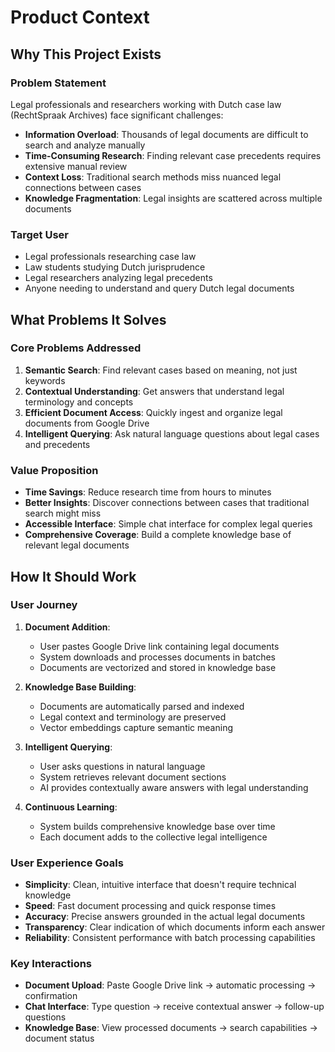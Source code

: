 # Product Context

## Why This Project Exists

### Problem Statement
Legal professionals and researchers working with Dutch case law (RechtSpraak Archives) face significant challenges:
- **Information Overload**: Thousands of legal documents are difficult to search and analyze manually
- **Time-Consuming Research**: Finding relevant case precedents requires extensive manual review
- **Context Loss**: Traditional search methods miss nuanced legal connections between cases
- **Knowledge Fragmentation**: Legal insights are scattered across multiple documents

### Target User
- Legal professionals researching case law
- Law students studying Dutch jurisprudence
- Legal researchers analyzing legal precedents
- Anyone needing to understand and query Dutch legal documents

## What Problems It Solves

### Core Problems Addressed
1. **Semantic Search**: Find relevant cases based on meaning, not just keywords
2. **Contextual Understanding**: Get answers that understand legal terminology and concepts
3. **Efficient Document Access**: Quickly ingest and organize legal documents from Google Drive
4. **Intelligent Querying**: Ask natural language questions about legal cases and precedents

### Value Proposition
- **Time Savings**: Reduce research time from hours to minutes
- **Better Insights**: Discover connections between cases that traditional search might miss
- **Accessible Interface**: Simple chat interface for complex legal queries
- **Comprehensive Coverage**: Build a complete knowledge base of relevant legal documents

## How It Should Work

### User Journey
1. **Document Addition**:
   - User pastes Google Drive link containing legal documents
   - System downloads and processes documents in batches
   - Documents are vectorized and stored in knowledge base

2. **Knowledge Base Building**:
   - Documents are automatically parsed and indexed
   - Legal context and terminology are preserved
   - Vector embeddings capture semantic meaning

3. **Intelligent Querying**:
   - User asks questions in natural language
   - System retrieves relevant document sections
   - AI provides contextually aware answers with legal understanding

4. **Continuous Learning**:
   - System builds comprehensive knowledge base over time
   - Each document adds to the collective legal intelligence

### User Experience Goals
- **Simplicity**: Clean, intuitive interface that doesn't require technical knowledge
- **Speed**: Fast document processing and quick response times
- **Accuracy**: Precise answers grounded in the actual legal documents
- **Transparency**: Clear indication of which documents inform each answer
- **Reliability**: Consistent performance with batch processing capabilities

### Key Interactions
- **Document Upload**: Paste Google Drive link → automatic processing → confirmation
- **Chat Interface**: Type question → receive contextual answer → follow-up questions
- **Knowledge Base**: View processed documents → search capabilities → document status 